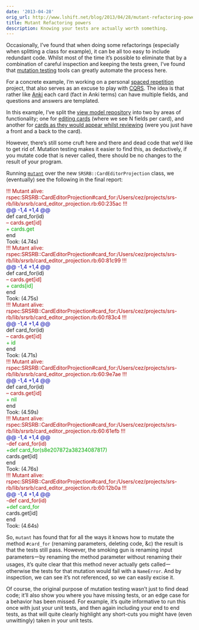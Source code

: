 ```yaml
---
date: '2013-04-28'
orig_url: http://www.lshift.net/blog/2013/04/28/mutant-refactoring-powers
title: Mutant Refactoring powers
description: Knowing your tests are actually worth something.
---
```

<div class="content" html="http://www.w3.org/1999/xhtml">

Occasionally, I’ve found that when doing some refactorings (especially
when splitting a class for example), it can be all too easy to include
redundant code. Whilst most of the time it’s possible to eliminate that
by a combination of careful inspection and keeping the tests green, I’ve
found that [mutation
testing](http://en.wikipedia.org/wiki/Mutation_testing) tools can
greatly automate the process here.

<span id="more-1737"></span>

For a concrete example, I’m working on a personal [spaced
repetition](http://en.wikipedia.org/wiki/Spaced_repetition) project,
that also serves as an excuse to play with
[CQRS](http://martinfowler.com/bliki/CQRS.html). The idea is that rather
like [Anki](http://ankisrs.net/) each card (fact in Anki terms) can have
multiple fields, and questions and answers are templated.

In this example, I’ve split the [view model
repository](https://github.com/cstorey/srsrb/blob/0c72f4194064e6a15c65142ef7b626fad66b5005/lib/srsrb/deck_view.rb)
into two by areas of functionality; one for [editing
cards](https://github.com/cstorey/srsrb/blob/98037ea93686021c375544b327242b571504eb61/lib/srsrb/card_editor_projection.rb)
(where we see N fields per card), and another for [cards as they would
appear whilst
reviewing](https://github.com/cstorey/srsrb/blob/98037ea93686021c375544b327242b571504eb61/lib/srsrb/review_projection.rb)
(were you just have a front and a back to the card).

However, there’s still some cruft here and there and dead code that we’d
like to get rid of. Mutation testing makes it easier to find this, as
deductively, if you mutate code that is never called, there should be no
changes to the result of your program.

Running [`mutant`](https://github.com/mbj/mutant) over the new
`SRSRB::CardEditorProjection` class, we (eventually) see the following
in the final report:

<span style="color:#A00">!!! Mutant alive:
rspec:SRSRB::CardEditorProjection\#card\_for:/Users/cez/projects/srs-rb/lib/srsrb/card\_editor\_projection.rb:60:235ac
!!!</span>\
 <span style="color:#00A">@@ -1,4 +1,4 @@\
 </span> def card\_for(id)\
 <span style="color:#A00">– cards.get\[id\]\
 </span><span style="color:#0A0">+ cards.get\
 </span> end\
 Took: (4.74s)\
 <span style="color:#A00">!!! Mutant alive:
rspec:SRSRB::CardEditorProjection\#card\_for:/Users/cez/projects/srs-rb/lib/srsrb/card\_editor\_projection.rb:60:81c99
!!!</span>\
 <span style="color:#00A">@@ -1,4 +1,4 @@\
 </span> def card\_for(id)\
 <span style="color:#A00">– cards.get\[id\]\
 </span><span style="color:#0A0">+ cards\[id\]\
 </span> end\
 Took: (4.75s)\
 <span style="color:#A00">!!! Mutant alive:
rspec:SRSRB::CardEditorProjection\#card\_for:/Users/cez/projects/srs-rb/lib/srsrb/card\_editor\_projection.rb:60:f83c4
!!!</span>\
 <span style="color:#00A">@@ -1,4 +1,4 @@\
 </span> def card\_for(id)\
 <span style="color:#A00">– cards.get\[id\]\
 </span><span style="color:#0A0">+ id\
 </span> end\
 Took: (4.71s)\
 <span style="color:#A00">!!! Mutant alive:
rspec:SRSRB::CardEditorProjection\#card\_for:/Users/cez/projects/srs-rb/lib/srsrb/card\_editor\_projection.rb:60:9e7ae
!!!</span>\
 <span style="color:#00A">@@ -1,4 +1,4 @@\
 </span> def card\_for(id)\
 <span style="color:#A00">– cards.get\[id\]\
 </span><span style="color:#0A0">+ nil\
 </span> end\
 Took: (4.59s)\
 <span style="color:#A00">!!! Mutant alive:
rspec:SRSRB::CardEditorProjection\#card\_for:/Users/cez/projects/srs-rb/lib/srsrb/card\_editor\_projection.rb:60:61efb
!!!</span>\
 <span style="color:#00A">@@ -1,4 +1,4 @@\
 </span><span style="color:#A00">-def card\_for(id)\
 </span><span style="color:#0A0">+def card\_for(s8e207872a38234087817)\
 </span> cards.get\[id\]\
 end\
 Took: (4.76s)\
 <span style="color:#A00">!!! Mutant alive:
rspec:SRSRB::CardEditorProjection\#card\_for:/Users/cez/projects/srs-rb/lib/srsrb/card\_editor\_projection.rb:60:12b0a
!!!</span>\
 <span style="color:#00A">@@ -1,4 +1,4 @@\
 </span><span style="color:#A00">-def card\_for(id)\
 </span><span style="color:#0A0">+def card\_for\
 </span> cards.get\[id\]\
 end\
 Took: (4.64s)

So, `mutant` has found that for all the ways it knows how to mutate the
method `#card_for` (renaming parameters, deleting code, &c) the result
is that the tests still pass. However, the smoking gun is renaming input
parametersーby renaming the method parameter without renaming their
usages, it’s quite clear that this method never actually gets
calledーotherwise the tests for that mutation would fail with a
`NameError`. And by inspection, we can see it’s not referenced, so we
can easily excise it.

Of course, the original purpose of mutation testing wasn’t just to find
dead code; it’ll also show you where you have missing tests, or an edge
case for a behavior has been missed. For example, it’s quite informative
to run this once with just your unit tests, and then again including
your end to end tests, as that will quite clearly highlight any
short-cuts you might have (even unwittingly) taken in your unit tests.

</div>
